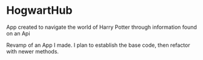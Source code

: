 # HogwartHub
App created to navigate the world of Harry Potter through information found on an Api

Revamp of an App I made. I plan to establish the base code, then refactor with newer methods.
